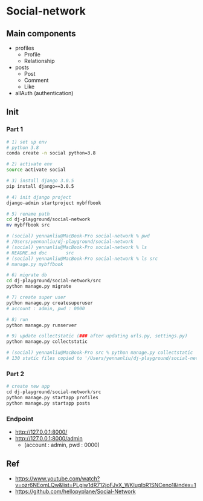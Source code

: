 # Social-network

## Main components
- profiles
	- Profile
	- Relationship
- posts
	- Post
	- Comment
	- Like
- allAuth (authentication)

## Init

### Part 1
```bash
# 1) set up env
# python 3.8
conda create -n social python=3.8

# 2) activate env
source activate social

# 3) install django 3.0.5
pip install django==3.0.5

# 4) init django project
django-admin startproject mybffbook

# 5) rename path
cd dj-playground/social-network
mv mybffbook src

# (social) yennanliu@MacBook-Pro social-network % pwd
# /Users/yennanliu/dj-playground/social-network
# (social) yennanliu@MacBook-Pro social-network % ls
# README.md doc       src
# (social) yennanliu@MacBook-Pro social-network % ls src
# manage.py mybffbook

# 6) migrate db
cd dj-playground/social-network/src
python manage.py migrate

# 7) create super user
python manage.py createsuperuser
# account : admin, pwd : 0000

# 8) run
python manage.py runserver

# 9) update collectstatic (### after updating urls.py, settings.py)
python manage.py collectstatic

# (social) yennanliu@MacBook-Pro src % python manage.py collectstatic
# 130 static files copied to '/Users/yennanliu/dj-playground/social-network/static_cdn/static_root'.
```

### Part 2
```python
# create new app
cd dj-playground/social-network/src
python manage.py startapp profiles
python manage.py startapp posts
```

### Endpoint
- http://127.0.0.1:8000/
- http://127.0.0.1:8000/admin
	- (account : admin, pwd : 0000)

## Ref
- https://www.youtube.com/watch?v=ozr6NEomLQw&list=PLgjw1dR712joFJvX_WKIuglbR1SNCeno1&index=1
- https://github.com/hellopyplane/Social-Network
